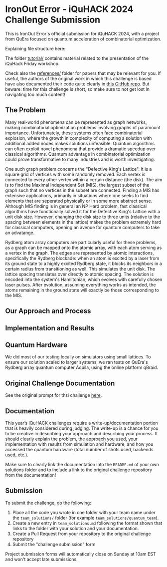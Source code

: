 # IronOut Error - iQuHACK 2024 Challenge Submission

This is IronOut Error's official submission for iQuHACK 2024, with a project from QuEra focused on quantum acceleration of combinatorial optimization.

Explaining file structure here:

The folder [tutorial/](tutorial/) contains material related to the presentation of the iQuHack Friday workshop.

Check also the [references/](references/) folder for papers that may be relevant for you. If useful, the authors of the original work in which this challenge is based have also documented their code quite clearly in [this  GitHub repo](https://github.com/jpmorganchase/hardness-of-mis-on-udg). But beware: time for this challenge is short, so make sure to not get lost in navigating too much content!

## The Problem

Many real-world phenomena can be represented as graph networks, making combinatorial optimization problems involving graphs of paramount importance. Unfortunately, these systems often face combinatorial explosion, where the growth in complexity of computing a solution with additional added nodes makes solutions unfeasible. Quantum algorithms can often exploit novel phenomena that provide a dramatic speedup over classical algorithms. Quantum advantage in combinatorial optimization could prove transformative to many industries and is worth investigating.

One such graph problem concerns the "Defective King's Lattice". It is a square grid of vertices with some randomly removed. Each vertex is connected to every other vertex within a certain distance (the disk). The aim is to find the Maximal Independent Set (MIS), the largest subset of the graph such that no vertices in the subset are connected. Finding a MIS has extensive applications, primarily in situations where one seeks to find elements that are seperated physically or in some more abstract sense. Although MIS finding is in general an NP Hard problem, fast classical algorithms have functionally solved it for the Defective King's Lattice with a unit disk size. However, changing the disk size to three units (relative to the spacing between elements in the lattice) makes the problem extremely hard for classical computers, opening an avenue for quantum computers to take an advatange.

Rydberg atom array computers are particularly useful for these problems, as a graph can be mapped onto the atomic array, with each atom serving as a vertex in the graph. The edges are represented by atomic interactions, specifically the Rydberg blockade: when an atom is excited by a laser from its ground state to a highly excited Rydberg state, it blocks its neighbors in a certain radius from transitioning as well. This simulates the unit disk. The lattice spacing translates over directly to atomic spacing. The solution is encoded into the system's Hamiltonian, which evolves with carefully chosen laser pulses. After evolution, assuming everything works as intended, the atoms remaining in the ground state will exactly be those corresponding to the MIS.

## Our Approach and Process

## Implementation and Results

## Quantum Hardware

We did most of our testing locally on simulators using small lattices. To ensure our solution scaled to larger systems, we ran tests on QuEra's Rydberg array quantum computer Aquila, using the online platform qBraid. 

## Original Challenge Documentation

See the original prompt for thsi challenge [here](https://github.com/iQuHACK/2024_QuEra).

## Documentation

This year’s iQuHACK challenges require a write-up/documentation portion that is heavily considered during
judging. The write-up is a chance for you to be creative in describing your approach and describing
your process. It should clearly explain the problem, the approach you used, your implementation with results
from simulation and hardware, and how you accessed the quantum hardware (total number of shots used, 
backends used, etc.).

Make sure to clearly link the documentation into the `README.md` of your own solutions folder and to include a link to the original challenge repository from the documentation!


## Submission

To submit the challenge, do the following:
1. Place all the code you wrote in one folder with your team name under the `team_solutions/` folder (for example `team_solutions/quantum_team`).
2. Create a new entry in `team_solutions.md` following the format shown that links to the folder with your solution and your documentation.
3. Create a Pull Request from your repository to the original challenge repository
4. Submit the "challenge submission" form

Project submission forms will automatically close on Sunday at 10am EST and won't accept late submissions.
